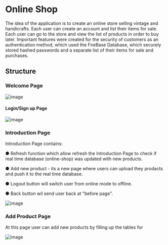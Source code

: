 # Online Shop

The idea of the application is to create an online store selling vintage and handicrafts. Each user can create an account and list their items for sale. Each user can go to the store and view the list of products in order to buy later.
Important features were created for the security of customers as an authentication method, which used the FireBase Database, which securely stored hashed passwords and a separate list of their items for sale and purchases.

## Structure

### Welcome Page
![image](https://user-images.githubusercontent.com/74015697/211167060-83aaae8a-5c49-4ac2-a2d1-5507ffd9e81c.png)

#### Login/Sign up Page
![image](https://user-images.githubusercontent.com/74015697/211167079-d7a55858-e5ec-4088-a3ad-aa52bdde9c65.png)

### Introduction Page
Introduction Page contains:

● Refresh function which allow refresh the Introduction Page to check if real time database (online-shop) was updated with new products.

● Add new product - its a new page where users can upload they prodacts and push it to the real time database.

● Logout button will switch user from online mode to offline.

● Back button wil send user back at "before page".

![image](https://user-images.githubusercontent.com/74015697/211167106-bc244d00-d7a1-4bd1-9b14-bb407be3575d.png)

### Add Product Page
At this page user can add new products by filling up the tables for 

![image](https://user-images.githubusercontent.com/74015697/211167491-c31edd3b-a0dc-439a-846d-f55713dac52b.png)
